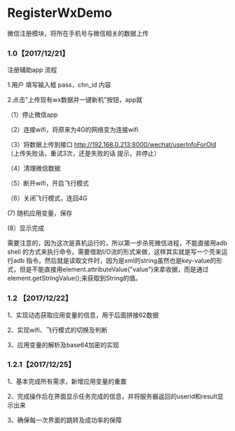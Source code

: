 # RegisterWxDemo
微信注册模块，将所在手机号与微信相关的数据上传


### 1.0【2017/12/21】

注册辅助app 流程

1.用户 填写输入框 pass，chn_id 内容

2.点击"上传现有wx数据并一键新机"按钮，app就

（1）停止微信app

（2）连接wifi，将原来为4G的网络变为连接wifi

（3）将数据上传到接口 http://192.168.0.213:8000/wechat/userInfoForOld （上传失败话，重试3次，还是失败的话 提示，并停止）

（4）清理微信数据

（5）断开wifi，开启飞行模式

（6）关闭飞行模式，连回4G

 (7) 随机应用变量，保存

 (8）显示完成



需要注意的，因为这次是真机运行的，所以第一步杀死微信进程，不能直接用adb shell 的方式来执行命令，需要借助I/O流的形式来做，这样其实就是写一个壳来运行adb 指令。然后就是读取文件时，因为是xml的string虽然也是key-value的形式，但是不能直接用element.attributeValue("value")来拿收据，而是通过 element.getStringValue();来获取到String的值。


### 1.2 【2017/12/22】

1、实现动态获取应用变量的信息，用于后面拼接62数据

2、实现wifi、飞行模式的切换及判断

3、应用变量的解析及base64加密的实现

### 1.2.1【2017/12/25】

1、基本完成所有需求，新增应用变量的重置

2、完成操作后在界面显示任务完成的信息，并将服务器返回的userid和result显示出来

3、确保每一次界面的跳转及成功率的保障
